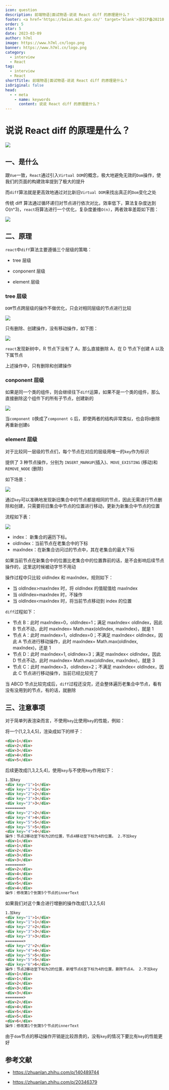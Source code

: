 ```yaml
---
icon: question
description: 前端物语|面试物语-说说 React diff 的原理是什么？
footer: <a href='https://beian.mit.gov.cn/' target='blank'>浙ICP备2021037683号-2</a>说说 React diff 的原理是什么？
order: 5
star: 5
date: 2023-03-09
author: h7ml
image: https://www.h7ml.cn/logo.png
banner: https://www.h7ml.cn/logo.png
category:
  - interview
  - React
tag:
  - interview
  - React
shortTitle: 前端物语|面试物语-说说 React diff 的原理是什么？
isOriginal: false
head:
  - - meta
    - name: keywords
      content: 说说 React diff 的原理是什么？
---
```


# 说说 React diff 的原理是什么？

![](https://static.h7ml.cn/vitepress/assets/images/interview/967e6150-ec91-11eb-85f6-6fac77c0c9b3.png)

## 一、是什么

跟`Vue`一致，`React`通过引入`Virtual DOM`的概念，极大地避免无效的`Dom`操作，使我们的页面的构建效率提到了极大的提升

而`diff`算法就是更高效地通过对比新旧`Virtual DOM`来找出真正的`Dom`变化之处

传统 diff 算法通过循环递归对节点进行依次对比，效率低下，算法复杂度达到 O(n^3)，`react`将算法进行一个优化，复杂度姜维`O(n)`，两者效率差距如下图：

![](https://static.h7ml.cn/vitepress/assets/images/interview/a43c9960-ec91-11eb-ab90-d9ae814b240d.png)

## 二、原理

`react`中`diff`算法主要遵循三个层级的策略：

- tree 层级

- conponent 层级

- element 层级

### tree 层级

`DOM`节点跨层级的操作不做优化，只会对相同层级的节点进行比较

![](https://static.h7ml.cn/vitepress/assets/images/interview/ae71d1c0-ec91-11eb-85f6-6fac77c0c9b3.png)

只有删除、创建操作，没有移动操作，如下图：

![](https://static.h7ml.cn/vitepress/assets/images/interview/b85f2bb0-ec91-11eb-ab90-d9ae814b240d.png)

`react`发现新树中，R 节点下没有了 A，那么直接删除 A，在 D 节点下创建 A 以及下属节点

上述操作中，只有删除和创建操作

### conponent 层级

如果是同一个类的组件，则会继续往下`diff`运算，如果不是一个类的组件，那么直接删除这个组件下的所有子节点，创建新的

![](https://static.h7ml.cn/vitepress/assets/images/interview/c1fcdf00-ec91-11eb-ab90-d9ae814b240d.png)

当`component D`换成了`component G` 后，即使两者的结构非常类似，也会将`D`删除再重新创建`G`

### element 层级

对于比较同一层级的节点们，每个节点在对应的层级用唯一的`key`作为标识

提供了 3 种节点操作，分别为 `INSERT_MARKUP`(插入)、`MOVE_EXISTING` (移动)和 `REMOVE_NODE` (删除)

如下场景：

![](https://static.h7ml.cn/vitepress/assets/images/interview/cae1c9a0-ec91-11eb-ab90-d9ae814b240d.png)

通过`key`可以准确地发现新旧集合中的节点都是相同的节点，因此无需进行节点删除和创建，只需要将旧集合中节点的位置进行移动，更新为新集合中节点的位置

流程如下表：

![](https://static.h7ml.cn/vitepress/assets/images/interview/d34c5420-ec91-11eb-85f6-6fac77c0c9b3.png)

- index： 新集合的遍历下标。
- oldIndex：当前节点在老集合中的下标
- maxIndex：在新集合访问过的节点中，其在老集合的最大下标

如果当前节点在新集合中的位置比老集合中的位置靠前的话，是不会影响后续节点操作的，这里这时候被动字节不用动

操作过程中只比较 oldIndex 和 maxIndex，规则如下：

- 当 oldIndex>maxIndex 时，将 oldIndex 的值赋值给 maxIndex
- 当 oldIndex=maxIndex 时，不操作
- 当 oldIndex<maxIndex 时，将当前节点移动到 index 的位置

`diff`过程如下：

- 节点 B：此时 maxIndex=0，oldIndex=1；满足 maxIndex< oldIndex，因此 B 节点不动，此时 maxIndex= Math.max(oldIndex, maxIndex)，就是 1
- 节点 A：此时 maxIndex=1，oldIndex=0；不满足 maxIndex< oldIndex，因此 A 节点进行移动操作，此时 maxIndex= Math.max(oldIndex, maxIndex)，还是 1
- 节点 D：此时 maxIndex=1, oldIndex=3；满足 maxIndex< oldIndex，因此 D 节点不动，此时 maxIndex= Math.max(oldIndex, maxIndex)，就是 3
- 节点 C：此时 maxIndex=3，oldIndex=2；不满足 maxIndex< oldIndex，因此 C 节点进行移动操作，当前已经比较完了

当 ABCD 节点比较完成后，`diff`过程还没完，还会整体遍历老集合中节点，看有没有没用到的节点，有的话，就删除

## 三、注意事项

对于简单列表渲染而言，不使用`key`比使用`key`的性能，例如：

将一个[1,2,3,4,5]，渲染成如下的样子：

```html
<div>1</div>
<div>2</div>
<div>3</div>
<div>4</div>
<div>5</div>
```

后续更改成[1,3,2,5,4]，使用`key`与不使用`key`作用如下：

```html
1.加key
<div key="1">1</div>
<div key="1">1</div>
<div key="2">2</div>
<div key="3">3</div>
<div key="3">3</div>
========>
<div key="2">2</div>
<div key="4">4</div>
<div key="5">5</div>
<div key="5">5</div>
<div key="4">4</div>
操作：节点2移动至下标为2的位置，节点4移动至下标为4的位置。 2.不加key
<div>1</div>
<div>1</div>
<div>2</div>
<div>3</div>
<div>3</div>
========>
<div>2</div>
<div>4</div>
<div>5</div>
<div>5</div>
<div>4</div>
操作：修改第1个到第5个节点的innerText
```

如果我们对这个集合进行增删的操作改成[1,3,2,5,6]

```html
1.加key
<div key="1">1</div>
<div key="1">1</div>
<div key="2">2</div>
<div key="3">3</div>
<div key="3">3</div>
========>
<div key="2">2</div>
<div key="4">4</div>
<div key="5">5</div>
<div key="5">5</div>
<div key="6">6</div>
操作：节点2移动至下标为2的位置，新增节点6至下标为4的位置，删除节点4。 2.不加key
<div>1</div>
<div>1</div>
<div>2</div>
<div>3</div>
<div>3</div>
========>
<div>2</div>
<div>4</div>
<div>5</div>
<div>5</div>
<div>6</div>
操作：修改第1个到第5个节点的innerText
```

由于`dom`节点的移动操作开销是比较昂贵的，没有`key`的情况下要比有`key`的性能更好

## 参考文献

- <https://zhuanlan.zhihu.com/p/140489744>

- <https://zhuanlan.zhihu.com/p/20346379>
